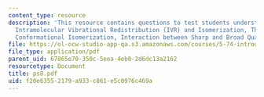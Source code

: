 ```yaml
---
content_type: resource
description: 'This resource contains questions to test students understanding on:
  Intramolecular Vibrational Redistribution (IVR) and Isomerization, The Other Isomer,
  Conformational Isomerization, Interaction between Sharp and Broad Quasi-Eigenstates.'
file: https://ol-ocw-studio-app-qa.s3.amazonaws.com/courses/5-74-introductory-quantum-mechanics-ii-spring-2004/f20e63552179a933c861e5c0976c469a_ps8.pdf
file_type: application/pdf
parent_uid: 67865e70-350c-5eea-4eb0-2d6dc13a2162
resourcetype: Document
title: ps8.pdf
uid: f20e6355-2179-a933-c861-e5c0976c469a
---
```

